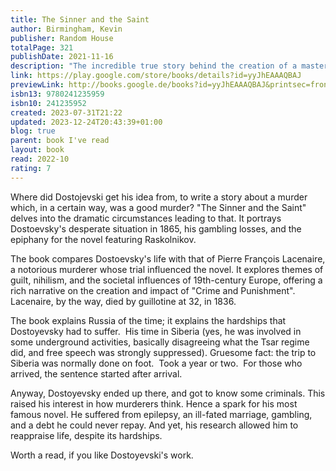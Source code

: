 ```yaml
---  
title: The Sinner and the Saint  
author: Birmingham, Kevin  
publisher: Random House  
totalPage: 321  
publishDate: 2021-11-16  
description: "The incredible true story behind the creation of a masterpiece of world literature, Fyodor Dostoevsky's Crime and Punishment 'A dazzling literary detective story' Guardian In the summer of 1865, the former exile Dostoevsky found himself trapped in a cheap hotel in Wiesbaden, unable to leave until he'd paid the bill. Having lost the last of his money at the roulette table, his debts hung heavy over his head, his epileptic seizures were worsening, and his wife and beloved brother were dead. Desperate, a story came to him, a way to write himself out of his predicament: the murderer Raskolnikov, the hot, disorienting swirl of St Petersburg, the axe, the terrible crime, and the murderer's paranoia. The book was Crime and Punishment, and from the moment it was published it was a sensation. But how did this haunting tale of guilt come to be, and why does it still hold such a sway over us all these years later? The Sinner and the Saint gives us the story of the creation of a work of literature that has bewitched readers for over a century, and of the two men so central to it: Dostoevsky himself, and Pierre François Lacenaire, a notorious murderer and glamorous egoist who charmed and outraged Paris in the 1830s and whose sensational story provided the germ of the novel. As reports of his trial tore through Europe, readers asked themselves: could the instincts of nihilism, the philosophy inspiring a new generation of Russian revolutionaries, also drive a man to murder? Showing how both men's lives were directed by the intoxicating new ideas swirling around Europe in the nineteenth century, The Sinner and the Saint also reveals why they still appal and entice us today. Thrilling and definitive, this is the story of a masterpiece."  
link: https://play.google.com/store/books/details?id=yyJhEAAAQBAJ  
previewLink: http://books.google.de/books?id=yyJhEAAAQBAJ&printsec=frontcover&dq=Kevin+Birmingham,+The+sinner+and+the+saint&hl=&as_pt=BOOKS&cd=1&source=gbs_api  
isbn13: 9780241235959  
isbn10: 241235952  
created: 2023-07-31T21:22  
updated: 2023-12-24T20:43:39+01:00  
blog: true  
parent: book I've read  
layout: book  
read: 2022-10  
rating: 7  
---  
```

  
Where did Dostojevski get his idea from, to write a story about a murder which, in a certain way, was a good murder?  "The Sinner and the Saint" delves into the dramatic circumstances leading to that. It portrays Dostoevsky's desperate situation in 1865, his gambling losses, and the epiphany for the novel featuring Raskolnikov.   
  
The book compares Dostoevsky's life with that of Pierre François Lacenaire, a notorious murderer whose trial influenced the novel. It explores themes of guilt, nihilism, and the societal influences of 19th-century Europe, offering a rich narrative on the creation and impact of "Crime and Punishment".  Lacenaire, by the way, died by guillotine at 32, in 1836.  
  
The book explains Russia of the time; it explains the hardships that Dostoyevsky had to suffer.  His time in Siberia (yes, he was involved in some underground activities, basically disagreeing what the Tsar regime did, and free speech was strongly suppressed). Gruesome fact: the trip to Siberia was normally done on foot.  Took a year or two.  For those who arrived, the sentence started after arrival.     
  
Anyway, Dostoyevsky ended up there, and got to know some criminals. This raised his interest in how murderers think. Hence a spark for his most famous novel.  He suffered from epilepsy, an ill-fated marriage, gambling, and a debt he could never repay. And yet, his research allowed him to reappraise life, despite its hardships.  
  
Worth a read, if you like Dostoyevski's work.